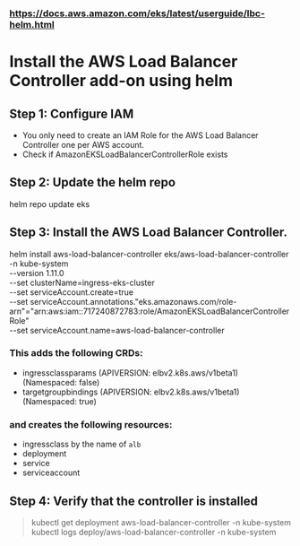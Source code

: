 ### https://docs.aws.amazon.com/eks/latest/userguide/lbc-helm.html
# Install the AWS Load Balancer Controller add-on using helm

## Step 1: Configure IAM
- You only need to create an IAM Role for the AWS Load Balancer Controller one per AWS account. 
- Check if AmazonEKSLoadBalancerControllerRole exists

## Step 2: Update the helm repo
helm repo update eks

## Step 3: Install the AWS Load Balancer Controller.
helm install aws-load-balancer-controller eks/aws-load-balancer-controller \
  -n kube-system \
  --version 1.11.0 \
  --set clusterName=ingress-eks-cluster \
  --set serviceAccount.create=true \
  --set serviceAccount.annotations."eks\.amazonaws\.com/role-arn"="arn:aws:iam::717240872783:role/AmazonEKSLoadBalancerControllerRole" \
  --set serviceAccount.name=aws-load-balancer-controller
### This adds the following CRDs:
- ingressclassparams (APIVERSION: elbv2.k8s.aws/v1beta1) (Namespaced: false)
- targetgroupbindings (APIVERSION: elbv2.k8s.aws/v1beta1) (Namespaced: true)
### and creates the following resources:
- ingressclass by the name of `alb`
- deployment
- service
- serviceaccount

## Step 4: Verify that the controller is installed
> kubectl get deployment aws-load-balancer-controller -n kube-system
> kubectl logs deploy/aws-load-balancer-controller -n kube-system